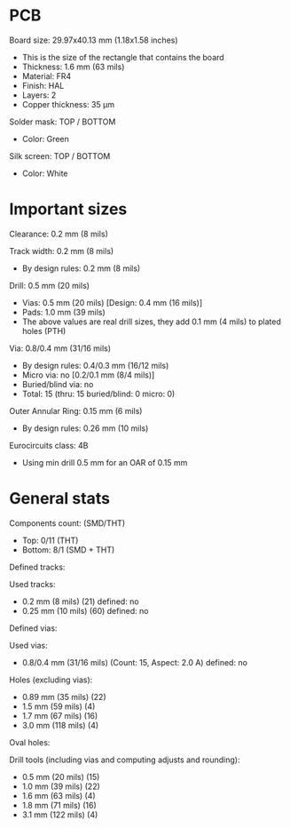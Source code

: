 # PCB

Board size: 29.97x40.13 mm (1.18x1.58 inches)

- This is the size of the rectangle that contains the board
- Thickness: 1.6 mm (63 mils)
- Material: FR4
- Finish: HAL
- Layers: 2
- Copper thickness: 35 µm

Solder mask: TOP / BOTTOM

- Color: Green

Silk screen: TOP / BOTTOM

- Color: White


# Important sizes

Clearance: 0.2 mm (8 mils)

Track width: 0.2 mm (8 mils)

- By design rules: 0.2 mm (8 mils)

Drill: 0.5 mm (20 mils)

- Vias: 0.5 mm (20 mils) [Design: 0.4 mm (16 mils)]
- Pads: 1.0 mm (39 mils)
- The above values are real drill sizes, they add 0.1 mm (4 mils) to plated holes (PTH)

Via: 0.8/0.4 mm (31/16 mils)

- By design rules: 0.4/0.3 mm (16/12 mils)
- Micro via: no [0.2/0.1 mm (8/4 mils)]
- Buried/blind via: no
- Total: 15 (thru: 15 buried/blind: 0 micro: 0)

Outer Annular Ring: 0.15 mm (6 mils)

- By design rules: 0.26 mm (10 mils)

Eurocircuits class: 4B
- Using min drill 0.5 mm for an OAR of 0.15 mm


# General stats

Components count: (SMD/THT)

- Top: 0/11 (THT)
- Bottom: 8/1 (SMD + THT)

Defined tracks:


Used tracks:

- 0.2 mm (8 mils) (21) defined: no
- 0.25 mm (10 mils) (60) defined: no

Defined vias:


Used vias:

- 0.8/0.4 mm (31/16 mils) (Count: 15, Aspect: 2.0 A) defined: no

Holes (excluding vias):

- 0.89 mm (35 mils) (22)
- 1.5 mm (59 mils) (4)
- 1.7 mm (67 mils) (16)
- 3.0 mm (118 mils) (4)

Oval holes:


Drill tools (including vias and computing adjusts and rounding):

- 0.5 mm (20 mils) (15)
- 1.0 mm (39 mils) (22)
- 1.6 mm (63 mils) (4)
- 1.8 mm (71 mils) (16)
- 3.1 mm (122 mils) (4)




